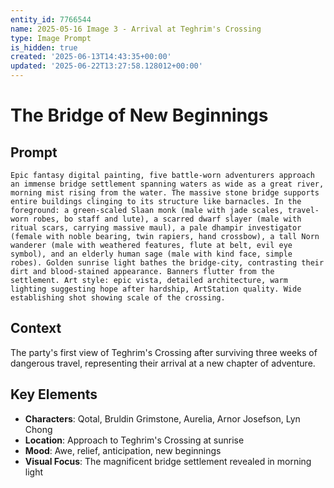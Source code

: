 ```yaml
---
entity_id: 7766544
name: 2025-05-16 Image 3 - Arrival at Teghrim's Crossing
type: Image Prompt
is_hidden: true
created: '2025-06-13T14:43:35+00:00'
updated: '2025-06-22T13:27:58.128012+00:00'
---
```


# The Bridge of New Beginnings

## Prompt

```
Epic fantasy digital painting, five battle-worn adventurers approach an immense bridge settlement spanning waters as wide as a great river, morning mist rising from the water. The massive stone bridge supports entire buildings clinging to its structure like barnacles. In the foreground: a green-scaled Slaan monk (male with jade scales, travel-worn robes, bo staff and lute), a scarred dwarf slayer (male with ritual scars, carrying massive maul), a pale dhampir investigator (female with noble bearing, twin rapiers, hand crossbow), a tall Norn wanderer (male with weathered features, flute at belt, evil eye symbol), and an elderly human sage (male with kind face, simple robes). Golden sunrise light bathes the bridge-city, contrasting their dirt and blood-stained appearance. Banners flutter from the settlement. Art style: epic vista, detailed architecture, warm lighting suggesting hope after hardship, ArtStation quality. Wide establishing shot showing scale of the crossing.

```

## Context

The party's first view of Teghrim's Crossing after surviving three weeks of dangerous travel, representing their arrival at a new chapter of adventure.

## Key Elements

- **Characters**: Qotal, Bruldin Grimstone, Aurelia, Arnor Josefson, Lyn Chong
- **Location**: Approach to Teghrim's Crossing at sunrise
- **Mood**: Awe, relief, anticipation, new beginnings
- **Visual Focus**: The magnificent bridge settlement revealed in morning light